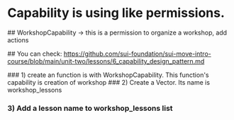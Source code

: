 # Capability is using like permissions. 

## WorkshopCapability -> this is a permission to organize a workshop, add actions 

## You can check: https://github.com/sui-foundation/sui-move-intro-course/blob/main/unit-two/lessons/6_capability_design_pattern.md


### 1) create an function is with WorkshopCapability. This function's capability is creation of workshop 
### 2) Create a Vector. Its name is workshop_lessons
### 3) Add a lesson name to workshop_lessons list
